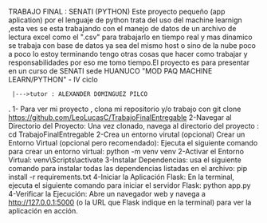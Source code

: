 TRABAJO FINAL : SENATI (PYTHON)
Este proyecto pequeño (app aplication) por el lenguaje de python trata del uso del machine learnign ,esta ves se esta trabajando con el manejo de datos de  un archivo de lectura excel como el ".csv"
para trabajarlo en tiempo real y mas dinamico se trabaja con base de datos ya sea del mismo host o sino de la nube poco a poco lo estoy terminando tengo otras cosas que hacer como trabajar y responsabilidades por eso me tomo tiempo.El proyecto es para presentar en un curso de SENATI sede HUANUCO "MOD PAQ MACHINE LEARN/PYTHON" - IV ciclo

     |--->tutor : ALEXANDER DOMINGUEZ PILCO
 .
1- Para ver mi proyecto , clona mi repositorio y/o trabajo con 
    git clone https://github.com/LeoLucasC/TrabajoFinalEntregable
2-Navegar al Directorio del Proyecto: Una vez clonado, navega al directorio del proyecto : 
    cd TrabajoFinalEntregable
2-Crea un entorno virutal (opcional) Crear un Entorno Virtual (opcional pero recomendado): Ejecuta el siguiente comando para crear un entorno virtual:
    python -m venv venv
2-Activar el Entorno Virtual:
    venv\Scripts\activate
3-Instalar Dependencias:  usa el siguiente comando para instalar todas las dependencias listadas en el archivo:
    pip install -r requirements.txt
4-Iniciar la Aplicación Flask: En la terminal, ejecuta el siguiente comando para iniciar el servidor Flask:
    python app.py
4-Verificar la Ejecución: Abre un navegador web y navega a http://127.0.0.1:5000 (o la URL que Flask indique en la terminal) para ver la aplicación en acción.

